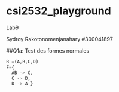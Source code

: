 # csi2532_playground
Lab9

Sydroy Rakotonomenjanahary #300041897

##Q1a: Test des formes normales

```sql
R =(A,B,C,D) 
F={  
  AB -> C,   
  C -> D,   
  D -> A }
```
